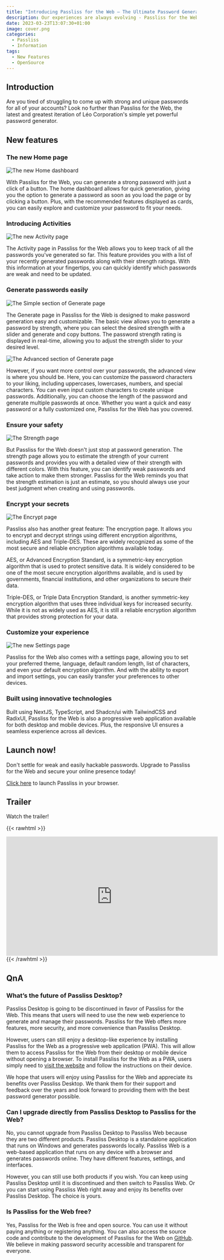 ```yaml
---
title: "Introducing Passliss for the Web – The Ultimate Password Generator"
description: Our experiences are always evolving - Passliss for the Web is the next step forward.
date: 2023-03-23T13:07:30+01:00
image: cover.png
categories:
  - Passliss
  - Information
tags:
  - New Features
  - OpenSource
---
```


## Introduction

Are you tired of struggling to come up with strong and unique passwords for all of your accounts? Look no further than Passliss for the Web, the latest and greatest iteration of Léo Corporation's simple yet powerful password generator.

## New features

### The new Home page

![The new Home dashboard](1.jpeg)

With Passliss for the Web, you can generate a strong password with just a click of a button. The home dashboard allows for quick generation, giving you the option to generate a password as soon as you load the page or by clicking a button. Plus, with the recommended features displayed as cards, you can easily explore and customize your password to fit your needs.

### Introducing Activities

![The new Activity page](2.jpeg)

The Activity page in Passliss for the Web allows you to keep track of all the passwords you've generated so far. This feature provides you with a list of your recently generated passwords along with their strength ratings. With this information at your fingertips, you can quickly identify which passwords are weak and need to be updated.

### Generate passwords easily

![The Simple section of Generate page](3-1.jpeg)

The Generate page in Passliss for the Web is designed to make password generation easy and customizable. The basic view allows you to generate a password by strength, where you can select the desired strength with a slider and generate and copy buttons. The password strength rating is displayed in real-time, allowing you to adjust the strength slider to your desired level.

![The Advanced section of Generate page](3-2.jpeg)

However, if you want more control over your passwords, the advanced view is where you should be. Here, you can customize the password characters to your liking, including uppercases, lowercases, numbers, and special characters. You can even input custom characters to create unique passwords. Additionally, you can choose the length of the password and generate multiple passwords at once. Whether you want a quick and easy password or a fully customized one, Passliss for the Web has you covered.

### Ensure your safety

![The Strength page](4.jpeg)

But Passliss for the Web doesn't just stop at password generation. The strength page allows you to estimate the strength of your current passwords and provides you with a detailed view of their strength with different colors. With this feature, you can identify weak passwords and take action to make them stronger. Passliss for the Web reminds you that the strength estimation is just an estimate, so you should always use your best judgment when creating and using passwords.

### Encrypt your secrets

![The Encrypt page](5.jpeg)

Passliss also has another great feature: The encryption page. It allows you to encrypt and decrypt strings using different encryption algorithms, including AES and Triple-DES. These are widely recognized as some of the most secure and reliable encryption algorithms available today.

AES, or Advanced Encryption Standard, is a symmetric-key encryption algorithm that is used to protect sensitive data. It is widely considered to be one of the most secure encryption algorithms available, and is used by governments, financial institutions, and other organizations to secure their data.

Triple-DES, or Triple Data Encryption Standard, is another symmetric-key encryption algorithm that uses three individual keys for increased security. While it is not as widely used as AES, it is still a reliable encryption algorithm that provides strong protection for your data.

### Customize your experience

![The new Settings page](6.jpeg)

Passliss for the Web also comes with a settings page, allowing you to set your preferred theme, language, default random length, list of characters, and even your default encryption algorithm. And with the ability to export and import settings, you can easily transfer your preferences to other devices.

### Built using innovative technologies

Built using NextJS, TypeScript, and Shadcn/ui with TailwindCSS and RadixUI, Passliss for the Web is also a progressive web application available for both desktop and mobile devices. Plus, the responsive UI ensures a seamless experience across all devices.

## Launch now!

Don't settle for weak and easily hackable passwords. Upgrade to Passliss for the Web and secure your online presence today!

[Click here](https://passliss.leocorporation.dev) to launch Passliss in your browser.

## Trailer

Watch the trailer!

{{< rawhtml >}}

  <center>
    <iframe width="560" height="315" src="https://www.youtube.com/embed/ac-83iKkJlU" title="YouTube video player" frameborder="0" allow="accelerometer; autoplay; clipboard-write; encrypted-media; gyroscope; picture-in-picture; web-share" allowfullscreen></iframe>
  </center>
{{< /rawhtml >}}

## QnA

### What’s the future of Passliss Desktop?

Passliss Desktop is going to be discontinued in favor of Passliss for the Web. This means that users will need to use the new web experience to generate and manage their passwords. Passliss for the Web offers more features, more security, and more convenience than Passliss Desktop.

However, users can still enjoy a desktop-like experience by installing Passliss for the Web as a progressive web application (PWA). This will allow them to access Passliss for the Web from their desktop or mobile device without opening a browser. To install Passliss for the Web as a PWA, users simply need to [visit the website](https://passliss.leocorporation.dev/) and follow the instructions on their device.

We hope that users will enjoy using Passliss for the Web and appreciate its benefits over Passliss Desktop. We thank them for their support and feedback over the years and look forward to providing them with the best password generator possible.

### Can I upgrade directly from Passliss Desktop to Passliss for the Web?

No, you cannot upgrade from Passliss Desktop to Passliss Web because they are two different products. Passliss Desktop is a standalone application that runs on Windows and generates passwords locally. Passliss Web is a web-based application that runs on any device with a browser and generates passwords online. They have different features, settings, and interfaces.

However, you can still use both products if you wish. You can keep using Passliss Desktop until it is discontinued and then switch to Passliss Web. Or you can start using Passliss Web right away and enjoy its benefits over Passliss Desktop. The choice is yours.

### Is Passliss for the Web free?

Yes, Passliss for the Web is free and open source. You can use it without paying anything or registering anything. You can also access the source code and contribute to the development of Passliss for the Web on [GitHub](https://github.com/Leo-Corporation/Passliss). We believe in making password security accessible and transparent for everyone.
